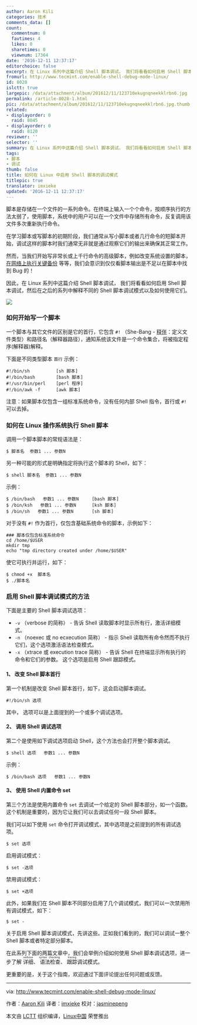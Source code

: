 ```yaml
---
author: Aaron Kili
categories: 技术
comments_data: []
count:
  commentnum: 0
  favtimes: 4
  likes: 0
  sharetimes: 0
  viewnum: 17364
date: '2016-12-11 12:37:17'
editorchoice: false
excerpt: 在 Linux 系列中这篇介绍 Shell 脚本调试， 我们将看看如何启用 Shell 脚本调试，然后在之后的系列中解释不同的 Shell 脚本调试模式以及如何使用它们。
fromurl: http://www.tecmint.com/enable-shell-debug-mode-linux/
id: 8028
islctt: true
largepic: /data/attachment/album/201612/11/123710ekugnqneekklrbn6.jpg
permalink: /article-8028-1.html
pic: /data/attachment/album/201612/11/123710ekugnqneekklrbn6.jpg.thumb.jpg
related:
- displayorder: 0
  raid: 8045
- displayorder: 0
  raid: 8120
reviewer: ''
selector: ''
summary: 在 Linux 系列中这篇介绍 Shell 脚本调试， 我们将看看如何启用 Shell 脚本调试，然后在之后的系列中解释不同的 Shell 脚本调试模式以及如何使用它们。
tags:
- 脚本
- 调试
thumb: false
title: 如何在 Linux 中启用 Shell 脚本的调试模式
titlepic: true
translator: imxieke
updated: '2016-12-11 12:37:17'
---
```


脚本是存储在一个文件的一系列命令。在终端上输入一个个命令，按顺序执行的方法太弱了，使用脚本，系统中的用户可以在一个文件中存储所有命令，反复调用该文件多次重新执行命令。


在学习脚本或写脚本的初期阶段，我们通常从写小脚本或者几行命令的短脚本开始，调试这样的脚本时我们通常无非就是通过观察它们的输出来确保其正常工作。


然而，当我们开始写非常长或上千行命令的高级脚本，例如改变系统设置的脚本，[在网络上执行关键备份](/article-5694-1.html) 等等，我们会意识到仅仅看脚本输出是不足以在脚本中找到 Bug 的！


因此，在 Linux 系列中这篇介绍 Shell 脚本调试， 我们将看看如何启用 Shell 脚本调试，然后在之后的系列中解释不同的 Shell 脚本调试模式以及如何使用它们。


![](/data/attachment/album/201612/11/123710ekugnqneekklrbn6.jpg)


### 如何开始写一个脚本


一个脚本与其它文件的区别是它的首行，它包含 `#!` （She-Bang - [释伴](/article-3664-1.html)：定义文件类型）和路径名（解释器路径），通知系统该文件是一个命令集合，将被指定程序(解释器)解释。


下面是不同类型脚本 `首行` 示例：



```
#!/bin/sh          [sh 脚本]
#!/bin/bash        [bash 脚本] 
#!/usr/bin/perl    [perl 程序]
#!/bin/awk -f      [awk 脚本]   

```

注意：如果脚本仅包含一组标准系统命令，没有任何内部 Shell 指令，首行或 `#!` 可以去掉。


### 如何在 Linux 操作系统执行 Shell 脚本


调用一个脚本脚本的常规语法是：



```
$ 脚本名  参数1 ... 参数N

```

另一种可能的形式是明确指定将执行这个脚本的 Shell，如下：



```
$ shell 脚本名  参数1 ... 参数N

```

示例：



```
$ /bin/bash   参数1 ... 参数N     [bash 脚本]
$ /bin/ksh   参数1 ... 参数N      [ksh 脚本]
$ /bin/sh   参数1 ... 参数N       [sh 脚本]

```

对于没有 `#!` 作为首行，仅包含基础系统命令的脚本，示例如下：



```
### 脚本仅包含标准系统命令
cd /home/$USER
mkdir tmp
echo "tmp directory created under /home/$USER"

```

使它可执行并运行，如下：



```
$ chmod +x  脚本名
$ ./脚本名 

```

### 启用 Shell 脚本调试模式的方法


下面是主要的 Shell 脚本调试选项：


* `-v` （verbose 的简称） - 告诉 Shell 读取脚本时显示所有行，激活详细模式。
* `-n` （noexec 或 no ecxecution 简称） - 指示 Shell 读取所有命令然而不执行它们，这个选项激活语法检查模式。
* `-x` （xtrace 或 execution trace 简称） - 告诉 Shell 在终端显示所有执行的命令和它们的参数。 这个选项是启用 Shell 跟踪模式。


#### 1、 改变 Shell 脚本首行


第一个机制是改变 Shell 脚本首行，如下，这会启动脚本调试。



```
#!/bin/sh 选项

```

其中， 选项可以是上面提到的一个或多个调试选项。


#### 2、 调用 Shell 调试选项


第二个是使用如下调试选项启动 Shell，这个方法也会打开整个脚本调试。



```
$ shell 选项   参数1 ... 参数N

```

示例：



```
$ /bin/bash 选项   参数1 ... 参数N

```

#### 3、 使用 Shell 内置命令 set


第三个方法是使用内置命令 `set` 去调试一个给定的 Shell 脚本部分，如一个函数。这个机制是重要的，因为它让我们可以去调试任何一段 Shell 脚本。


我们可以如下使用 `set` 命令打开调试模式，其中选项是之前提到的所有调试选项。



```
$ set 选项 

```

启用调试模式：



```
$ set -选项

```

禁用调试模式：



```
$ set +选项

```

此外，如果我们在 Shell 脚本不同部分启用了几个调试模式，我们可以一次禁用所有调试模式，如下：



```
$ set -

```

关于启用 Shell 脚本调试模式，先讲这些。正如我们看到的，我们可以调试一整个 Shell 脚本或者特定部分脚本。


在此系列下面的两篇文章中，我们会举例介绍如何使用 Shell 脚本调试选项，进一步了解 <ruby> 详细 <rp>  （ </rp> <rt>  verbose </rt> <rp>  ） </rp></ruby>、<ruby> 语法检查 <rp>  （ </rp> <rt>  syntax checking </rt> <rp>  ） </rp></ruby>、 <ruby> 跟踪 <rp>  （ </rp> <rt>  tracing </rt> <rp>  ） </rp></ruby>调试模式。


更重要的是，关于这个指南，欢迎通过下面评论提出任何问题或反馈。




---


via: <http://www.tecmint.com/enable-shell-debug-mode-linux/>


作者：[Aaron Kili](http://www.tecmint.com/author/aaronkili/) 译者：[imxieke](https://github.com/imxieke) 校对：[jasminepeng](https://github.com/jasminepeng)


本文由 [LCTT](https://github.com/LCTT/TranslateProject) 组织编译，[Linux中国](https://linux.cn/) 荣誉推出